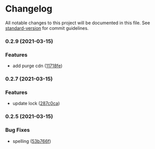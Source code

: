 # Changelog

All notable changes to this project will be documented in this file. See [standard-version](https://github.com/conventional-changelog/standard-version) for commit guidelines.

### 0.2.9 (2021-03-15)


### Features

* add purge cdn ([11718fe](https://github.com/solana-labs/token-list/commit/11718fea14158dd379125f0d4e819d1403515c7f))

### 0.2.7 (2021-03-15)


### Features

* update lock ([287c0ca](https://github.com/solana-labs/token-list/commit/287c0ca1ce9ad9710333e5e1bb9c558fb19f7819))

### 0.2.5 (2021-03-15)


### Bug Fixes

* spelling ([53b766f](https://github.com/solana-labs/token-list/commit/53b766ff0a9bdfb07814effe9b0a51f4c9031d77))
